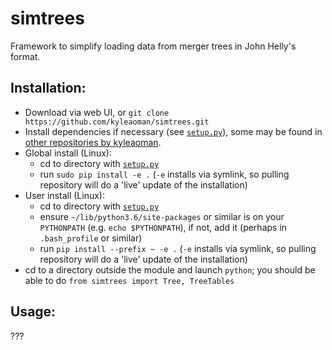 # simtrees
Framework to simplify loading data from merger trees in John Helly's format.

## Installation:
 - Download via web UI, or `git clone https://github.com/kyleaoman/simtrees.git`
 - Install dependencies if necessary (see [`setup.py`](https://github.com/kyleaoman/simtrees/blob/master/setup.py)), some may be found in [other repositories by kyleaoman](https://github.com/kyleaoman?tab=repositories).
 - Global install (Linux): 
   - cd to directory with [`setup.py`](https://github.com/kyleaoman/simtrees/blob/master/setup.py)
   - run `sudo pip install -e .` (`-e` installs via symlink, so pulling repository will do a 'live' update of the installation)
 - User install (Linux):
   - cd to directory with [`setup.py`](https://github.com/kyleaoman/simtrees/blob/master/setup.py)
   - ensure `~/lib/python3.6/site-packages` or similar is on your `PYTHONPATH` (e.g. `echo $PYTHONPATH`), if not, add it (perhaps in `.bash_profile` or similar)
   - run `pip install --prefix ~ -e .` (`-e` installs via symlink, so pulling repository will do a 'live' update of the installation)
 - cd to a directory outside the module and launch `python`; you should be able to do `from simtrees import Tree, TreeTables`

## Usage:

???